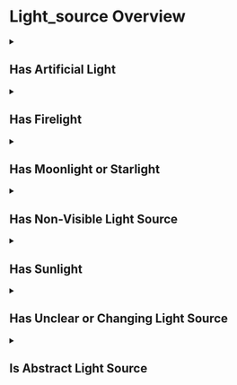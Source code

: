 # Light_source Overview

<details>
<summary><h2>Has Artificial Light</h2></summary>


<h3>🔵 Label Name:</h3>
<code>has_artificial_practical_light</code>


<h3>📖 Definition:</h3>
The scene is consistently lit by artificial practical light sources, such as lamps, streetlights, or LEDs, with the light source visible at some point in the video.

<details>
<summary><h4> Question (Definition)</h4></summary>

</details>

<details>
<summary><h4> Alternative Question</h4></summary>

- Does the scene contain clearly visible artificial light sources?

- Are artificial lights physically present and visible in the video?

- Is artificial lighting visibly included in the composition?

- Does the video feature practical artificial light sources?

- Are artificial lights seen in the frame?

- Is the environment illuminated by visible artificial lighting?

- Does the video include artificial lighting that is clearly present?

- Are artificial light sources included as part of the scene?

</details>

<details>
<summary><h4> Prompt (Definition)</h4></summary>

- The scene is consistently lit by artificial practical light sources, such as lamps, streetlights, or LEDs, with the light source visible at some point in the video.

</details>

<details>
<summary><h4> Alternative Prompt</h4></summary>

- A video where artificial lights are visible in the frame.

- A scene illuminated by artificial light sources that can be seen.

- A shot where practical artificial lighting is present and visible.

- A sequence where artificial lights are included in the composition.

- A video featuring clearly visible artificial lighting fixtures.

- A setting where artificial light sources are physically present.

- A shot where artificial lights are included as part of the scene.

- A scene where visible artificial lighting contributes to the atmosphere.

</details>

<h4>🟢 Positive:</h4>
<code>self.lighting_setup.artificial_light_source is True</code>

<h4>🔴 Negative:</h4>
<code>self.lighting_setup.artificial_light_source is False</code>

</details>

<details>
<summary><h2>Has Firelight</h2></summary>


<h3>🔵 Label Name:</h3>
<code>has_firelight</code>


<h3>📖 Definition:</h3>
Is the scene consistently lit primarily by firelight, and the fire is visible in the scene?

<details>
<summary><h4> Question (Definition)</h4></summary>

</details>

<details>
<summary><h4> Alternative Question</h4></summary>

- Is firelight the primary light source in the video, even if the fire itself is not visible?

- Is the scene primarily lit by a fire, such as a candle, torch, or campfire?

- Does the lighting suggest a warm glow from a fire source?

- Is firelight providing the dominant illumination in the video?

- Is the environment visibly affected by flickering firelight?

- Does the shot contain lighting that suggests flames as the main source?

- Is the video illuminated by a warm, fluctuating fire-based light?

- Does the lighting have an orange-red hue characteristic of fire?

- Is the scene’s lighting dynamically shifting in a way that suggests fire?

</details>

<details>
<summary><h4> Prompt (Definition)</h4></summary>

- The scene is consistently lit primarily by firelight, and the fire is visible in the scene.

</details>

<details>
<summary><h4> Alternative Prompt</h4></summary>

- The video is primarily lit by firelight, even if the fire itself is not visible.

- A video where firelight serves as the main source of illumination.

- A scene where the environment is lit by flames.

- A sequence where firelight provides the dominant glow.

- A shot characterized by warm, flickering fire-based lighting.

- A video where torches, candles, or campfires illuminate the scene.

- A setting bathed in a reddish-orange glow from fire.

- A shot where the light shifts dynamically, indicating a fire source.

- A video with lighting that resembles fire’s natural movement.

</details>

<h4>🟢 Positive:</h4>
<code>self.lighting_setup.firelight_source is True</code>

<h4>🔴 Negative:</h4>
<code>self.lighting_setup.firelight_source is False</code>

</details>

<details>
<summary><h2>Has Moonlight or Starlight</h2></summary>


<h3>🔵 Label Name:</h3>
<code>has_moonlight_starlight</code>


<h3>📖 Definition:</h3>
Is the scene consistently lit primarily by moonlight or starlight, and the moon or stars are visible in the scene?

<details>
<summary><h4> Question (Definition)</h4></summary>

</details>

<details>
<summary><h4> Alternative Question</h4></summary>

- Is the scene primarily illuminated by moonlight?

- Does the lighting suggest nighttime with the moon as the main source?

- Is the moon itself visible and providing the dominant illumination?

- Does the video rely on natural moonlight for lighting?

- Is the environment bathed in a soft, cool-toned light consistent with moonlight?

- Does the scene depict a night setting where the moon acts as the main light source?

- Is the primary source of illumination a visible moon?

- Is the video characterized by the cool, ambient glow of moonlight?

</details>

<details>
<summary><h4> Prompt (Definition)</h4></summary>

- The scene is consistently lit primarily by moonlight or starlight, and the moon or stars are visible in the scene.

</details>

<details>
<summary><h4> Alternative Prompt</h4></summary>

- A video where moonlight serves as the dominant illumination.

- A scene where the moon visibly lights up the environment.

- A sequence where moonlight creates the primary lighting effect.

- A shot where the moon acts as the key light source.

- A night scene illuminated by visible moonlight.

- A setting where the ambient glow of the moon defines the lighting.

- A shot where the moon is prominently casting light on the environment.

- A video where moonlight provides soft, cool-toned illumination.

</details>

<h4>🟢 Positive:</h4>
<code>self.lighting_setup.moonlight_starlight_source is True</code>

<h4>🔴 Negative:</h4>
<code>self.lighting_setup.moonlight_starlight_source is False</code>

</details>

<details>
<summary><h2>Has Non-Visible Light Source</h2></summary>


<h3>🔵 Label Name:</h3>
<code>has_non_visible_light_source</code>


<h3>📖 Definition:</h3>
Does the video never show any visible light source, and the lighting cannot be clearly attributed to sunlight?

<details>
<summary><h4> Question (Definition)</h4></summary>

</details>

<details>
<summary><h4> Alternative Question</h4></summary>

- Is the scene illuminated by a light source that is not seen in the frame?

- Does the shot lack a clearly identifiable lighting source?

- Is the dominant light coming from an unseen origin?

- Is the lighting setup ambiguous with no apparent source?

- Does the scene appear naturally lit without a direct light source?

- Is the shot illuminated in a way that makes it hard to determine the source?

- Does the video rely on environmental or ambient lighting?

- Is the primary illumination coming from an off-screen source?

</details>

<details>
<summary><h4> Prompt (Definition)</h4></summary>

- The video never shows any visible light source, and the lighting cannot be clearly attributed to sunlight.

</details>

<details>
<summary><h4> Alternative Prompt</h4></summary>

- The video is lit by artificial light (e.g., not sunlight or firelight), with the light source not visible in the frame.

- A video where the light source is not identifiable.

- A scene where the illumination comes from an unseen source.

- A shot where the lighting does not have a clear origin.

- A video with ambient or environmental lighting without visible fixtures.

- A setting where the source of brightness is not visible in the frame.

- A shot where light is present but the source remains off-screen.

- A video where the illumination is subtle and indirect.

- A scene with a non-visible primary light source.

</details>

<h4>🟢 Positive:</h4>
<code>self.lighting_setup.non_visible_light_source is True</code>

<h4>🔴 Negative:</h4>
<code>self.lighting_setup.non_visible_light_source is False</code>

</details>

<details>
<summary><h2>Has Sunlight</h2></summary>


<h3>🔵 Label Name:</h3>
<code>has_sunlight</code>


<h3>📖 Definition:</h3>
Is the scene consistently lit primarily by sunlight, whether or not the sun itself is visible in the frame?

<details>
<summary><h4> Question (Definition)</h4></summary>

</details>

<details>
<summary><h4> Alternative Question</h4></summary>

- Is sunlight the primary light source in the video, even if the sun itself is not visible?

- Does the scene appear to be naturally illuminated by sunlight?

- Is the dominant lighting in the video coming from the sun?

- Does the video primarily rely on daylight as the main light source?

- Is the environment bright due to sunlight, even if the sun is not visible?

- Does natural outdoor lighting suggest a sunlight source?

- Is the scene illuminated in a way that strongly indicates sunlight?

- Is sunlight the key source shaping the scene’s lighting conditions?

- Does the video’s lighting behave like outdoor sunlight exposure?

</details>

<details>
<summary><h4> Prompt (Definition)</h4></summary>

- The scene is consistently lit primarily by sunlight, whether or not the sun itself is visible in the frame.

</details>

<details>
<summary><h4> Alternative Prompt</h4></summary>

- The primary light source in the video is sunlight, whether or not the sun is visible.

- A video where daylight is the dominant light source.

- A shot primarily illuminated by natural sunlight.

- A scene where outdoor sunlight shapes the lighting conditions.

- A sequence where daylight provides the main illumination.

- A video with strong natural light, consistent with sunlight.

- A shot where the lighting suggests exposure to direct or indirect sunlight.

- A scene where sunlight is the defining source of illumination.

- A setting that appears naturally lit by the sun.

</details>

<h4>🟢 Positive:</h4>
<code>self.lighting_setup.sunlight_source is True</code>

<h4>🔴 Negative:</h4>
<code>self.lighting_setup.sunlight_source is False</code>

</details>

<details>
<summary><h2>Has Unclear or Changing Light Source</h2></summary>


<h3>🔵 Label Name:</h3>
<code>has_unclear_or_changing_light_source</code>


<h3>📖 Definition:</h3>
Does the video’s primary light source change over time or comes from an uncommon source other than the sun, fire, moon, stars, or artificial light?

<details>
<summary><h4> Question (Definition)</h4></summary>

</details>

<details>
<summary><h4> Alternative Question</h4></summary>

- Does the light source change dynamically across different parts of the video?

- Is the illumination shifting unpredictably between different lighting setups?

- Does the video feature inconsistent or rapidly changing light sources?

- Is the scene affected by multiple fluctuating light sources?

- Does the lighting undergo frequent transformations or significant variations?

- Is the video characterized by a mix of different lighting types over time?

- Does the light source appear complex and non-uniform throughout the sequence?

- Is the scene influenced by multiple changing or contrasting light sources?

</details>

<details>
<summary><h4> Prompt (Definition)</h4></summary>

- The video’s primary light source changes over time or comes from an uncommon source other than the sun, fire, moon, stars, or artificial light.

</details>

<details>
<summary><h4> Alternative Prompt</h4></summary>

- A video where the light source is dynamic and ever-changing.

- A shot with unpredictable and shifting lighting conditions.

- A scene featuring multiple contrasting or fluctuating light sources.

- A video characterized by varying illumination setups.

- A sequence where lighting changes significantly over time.

- A shot where brightness, color, or intensity varies unpredictably.

- A video with irregular or mixed lighting across different moments.

- A scene where the light source alternates frequently.

</details>

<h4>🟢 Positive:</h4>
<code>self.lighting_setup.complex_light_source is True</code>

<h4>🔴 Negative:</h4>
<code>self.lighting_setup.complex_light_source is False</code>

</details>

<details>
<summary><h2>Is Abstract Light Source</h2></summary>


<h3>🔵 Label Name:</h3>
<code>is_abstract</code>


<h3>📖 Definition:</h3>
Does the video feature an abstract or synthetic scene, with non-physically realistic lighting that makes it hard to identify the light source?

<details>
<summary><h4> Question (Definition)</h4></summary>

</details>

<details>
<summary><h4> Alternative Question</h4></summary>

- Does the scene have no identifiable physical light source?

- Is the lighting in the video artificial or detached from real-world illumination?

- Does the video appear to have lighting that is independent of any real-world sources?

- Is the scene artificially lit with no clear or natural light source?

- Does the video feature synthetic or digital lighting without a physical origin?

- Is the illumination stylized or abstract rather than derived from real-world lighting?

- Does the video rely on a simulated or non-realistic light source?

- Is the lighting setup in the video disconnected from real-world physics?

</details>

<details>
<summary><h4> Prompt (Definition)</h4></summary>

- The video features an abstract or synthetic scene, with non-physically realistic lighting that makes it hard to identify the light source.

</details>

<details>
<summary><h4> Alternative Prompt</h4></summary>

- A video where the lighting is artificial and detached from real-world sources.

- A shot where the illumination is abstract and does not follow physical lighting behavior.

- A scene featuring non-realistic, digitally rendered lighting.

- A video using synthetic lighting without any identifiable physical source.

- A sequence where the light is generated artificially, without sun, fire, or lamps.

- A shot with stylized lighting that does not mimic real-world conditions.

- A video where the lighting does not originate from a realistic source.

- A scene where illumination appears purely digital or graphical.

</details>

<h4>🟢 Positive:</h4>
<code>self.lighting_setup.abstract_light_source is True</code>

<h4>🔴 Negative:</h4>
<code>self.lighting_setup.abstract_light_source is False</code>

</details>
